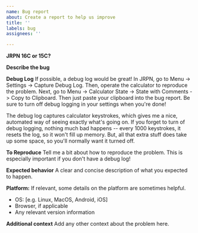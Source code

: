 ```yaml
---
name: Bug report
about: Create a report to help us improve
title: ''
labels: bug
assignees: ''

---
```


**JRPN 16C or 15C?**

**Describe the bug**

**Debug Log**
If possible, a debug log would be great!  In JRPN, go to Menu -> Settings -> Capture Debug Log.  Then, operate the calculator to reproduce the problem.  Next, go to Menu -> Calculator State -> State with Comments -> Copy to Clipboard.  Then just paste your clipboard into the bug report.  Be sure to turn off debug logging in your settings when you're done!

The debug log captures calculator keystrokes, which gives me a nice, automated way of seeing exactly what's going on.  If you forget to turn of debug logging, nothing much bad happens -- every 1000 keystrokes, it resets the log, so it won't fill up memory.  But, all that extra stuff does take up some space, so you'll normally want it turned off.

**To Reproduce**
Tell me a bit about how to reproduce the problem.  This is especially important if you don't have a debug log!

**Expected behavior**
A clear and concise description of what you expected to happen.

**Platform:**
 If relevant, some details on the platform are sometimes helpful.
- OS: [e.g. Linux, MacOS, Android, iOS]
 - Browser, if applicable
 - Any relevant version information

**Additional context**
Add any other context about the problem here.
